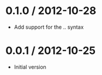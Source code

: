 
0.1.0 / 2012-10-28
==================

  * Add support for the .. syntax

0.0.1 / 2012-10-25
==================

  * Initial version
